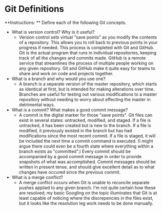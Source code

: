 # Git Definitions

**Instructions: ** Define each of the following Git concepts.

* What is version control?  Why is it useful?
    - Version control sets virtual "save points" as you modify the contents of a repository. This allows you to roll back to previous points in your progress if needed. This process is completed with Git and GitHub. Git is the actual program that runs in individual repositories, keeping track of all the changes and commits made. GitHub is a remote service that streamlines the process of multiple people working on any given repository. Git and GitHub make it quite easy for teams to share and work on code and projects together.
* What is a branch and why would you use one?
    - A branch is a separate version of the master repository, which starts as identical at first, but is intended for making alterations over time. Branches are useful for testing out various modifications to a master repository without needing to worry about effecting the master in detrimental ways.
* What is a commit? What makes a good commit message?
    - A commit is the digital marker for those "save points". Git files can exist in several states: untracked, modified, and staged. If a file is untracked, it has been created but is new to the branch. If a file is modified, it previously existed in the branch but has had modifications since the most recent commit. If a file is staged, it will be included the next time a commit command is executed. (I might argue there could even be a fourth state where everything within a branch exists as "committed".) Every commit should be accompanied by a good commit message in order to provide snapshots of what was accomplished. Commit messages should be written in present tense, and should give excellent detail as to what changes have occured since the previous commit.
* What is a merge conflict?
    - A merge conflict occurs when Git is unable to reconcile separate pushes applied to any given branch. I'm not quite certain how these are resolved; my basic Googling on the topic illuminates that Git is at least capable of noticing where the discrepencies in the files exist, but it looks like the resolution leg work needs to be done manually.
